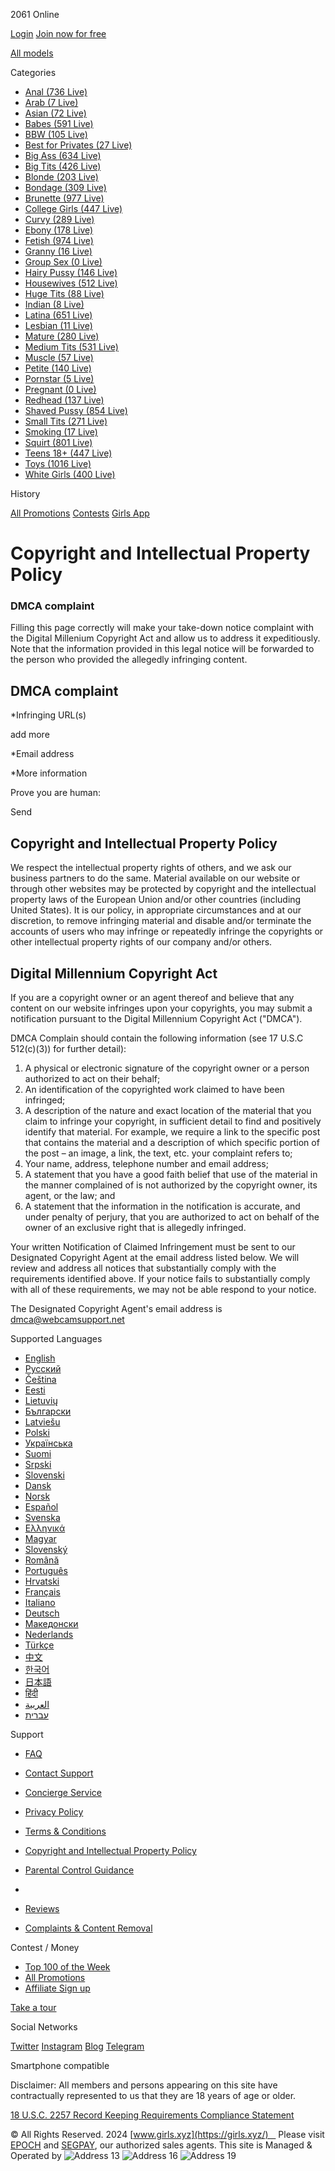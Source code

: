 [](https://girls.xyz/)

2061 Online

[Login](https://girls.xyz/login) [Join now for free](https://girls.xyz/members/join)

[](https://en.girls.xyz/ "English")[](https://fr.girls.xyz/ "French")[](https://rt.girls.xyz/ "Russian")[](https://cz.girls.xyz/ "Czech")[](https://ee.girls.xyz/ "Estonian")[](https://lt.girls.xyz/ "Lithuanian")[](https://bg.girls.xyz/ "Bulgarian")[](https://lv.girls.xyz/ "Latvian")[](https://pl.girls.xyz/ "Polish")[](https://ua.girls.xyz/ "Ukrainian")[](https://fi.girls.xyz/ "Finnish")[](https://rs.girls.xyz/ "Serbian")[](https://si.girls.xyz/ "Slovenian")[](https://dk.girls.xyz/ "Danish")[](https://no.girls.xyz/ "Norwegian")[](https://es.girls.xyz/ "Spanish")[](https://se.girls.xyz/ "Swedish")[](https://gr.girls.xyz/ "Greek")[](https://hu.girls.xyz/ "Hungarian")[](https://sk.girls.xyz/ "Slovakian")[](https://ro.girls.xyz/ "Romanian")[](https://pt.girls.xyz/ "Portuguese")[](https://hr.girls.xyz/ "Croatian")[](https://fr.girls.xyz/ "French")[](https://it.girls.xyz/ "Italian")[](https://de.girls.xyz/ "German")[](https://mk.girls.xyz/ "Macedonian")[](https://nl.girls.xyz/ "Dutch")[](https://tr.girls.xyz/ "Turkish")[](https://cn.girls.xyz/ "Chinese")[](https://kr.girls.xyz/ "Korean")[](https://jp.girls.xyz/ "Japanese")[](https://in.girls.xyz/ "Hindi")[](https://pt.girls.xyz/ "Portuguese")[](https://ar.girls.xyz/ "Arabic")[](https://il.girls.xyz/ "Hebrew")

[All models](https://girls.xyz/all-models)

Categories

* [Anal (736 Live)](https://girls.xyz/anal)
* [Arab (7 Live)](https://girls.xyz/arab)
* [Asian (72 Live)](https://girls.xyz/asian)
* [Babes (591 Live)](https://girls.xyz/babes)
* [BBW (105 Live)](https://girls.xyz/bbw)
* [Best for Privates (27 Live)](https://girls.xyz/best-for-privates)
* [Big Ass (634 Live)](https://girls.xyz/big-ass)
* [Big Tits (426 Live)](https://girls.xyz/big-tits)
* [Blonde (203 Live)](https://girls.xyz/blonde)
* [Bondage (309 Live)](https://girls.xyz/bondage)
* [Brunette (977 Live)](https://girls.xyz/brunette)
* [College Girls (447 Live)](https://girls.xyz/college-girls)
* [Curvy (289 Live)](https://girls.xyz/curvy)
* [Ebony (178 Live)](https://girls.xyz/ebony)
* [Fetish (974 Live)](https://girls.xyz/fetish)
* [Granny (16 Live)](https://girls.xyz/granny)
* [Group Sex (0 Live)](https://girls.xyz/group-sex)
* [Hairy Pussy (146 Live)](https://girls.xyz/hairy-pussy)
* [Housewives (512 Live)](https://girls.xyz/housewives)
* [Huge Tits (88 Live)](https://girls.xyz/huge-tits)
* [Indian (8 Live)](https://girls.xyz/indian)
* [Latina (651 Live)](https://girls.xyz/latina)
* [Lesbian (11 Live)](https://girls.xyz/lesbian)
* [Mature (280 Live)](https://girls.xyz/mature)
* [Medium Tits (531 Live)](https://girls.xyz/medium-tits)
* [Muscle (57 Live)](https://girls.xyz/muscle)
* [Petite (140 Live)](https://girls.xyz/petite)
* [Pornstar (5 Live)](https://girls.xyz/pornstar)
* [Pregnant (0 Live)](https://girls.xyz/pregnant)
* [Redhead (137 Live)](https://girls.xyz/redhead)
* [Shaved Pussy (854 Live)](https://girls.xyz/shaved-pussy)
* [Small Tits (271 Live)](https://girls.xyz/small-tits)
* [Smoking (17 Live)](https://girls.xyz/smoking)
* [Squirt (801 Live)](https://girls.xyz/squirt)
* [Teens 18+ (447 Live)](https://girls.xyz/teens-18)
* [Toys (1016 Live)](https://girls.xyz/toys)
* [White Girls (400 Live)](https://girls.xyz/white-girls)

History

[All Promotions](https://girls.xyz/free-tokens) [Contests](https://girls.xyz/contest/queen-of-queens-international) [Girls App](https://girls.xyz/mobile-app)

Copyright and Intellectual Property Policy
==========================================

### DMCA complaint

Filling this page correctly will make your take-down notice complaint with the Digital Millenium Copyright Act and allow us to address it expeditiously. Note that the information provided in this legal notice will be forwarded to the person who provided the allegedly infringing content.

DMCA complaint
--------------

\*Infringing URL(s)

add more

\*Email address

\*More information

Prove you are human:

Send

Copyright and Intellectual Property Policy
------------------------------------------

We respect the intellectual property rights of others, and we ask our business partners to do the same. Material available on our website or through other websites may be protected by copyright and the intellectual property laws of the European Union and/or other countries (including United States). It is our policy, in appropriate circumstances and at our discretion, to remove infringing material and disable and/or terminate the accounts of users who may infringe or repeatedly infringe the copyrights or other intellectual property rights of our company and/or others.

Digital Millennium Copyright Act
--------------------------------

If you are a copyright owner or an agent thereof and believe that any content on our website infringes upon your copyrights, you may submit a notification pursuant to the Digital Millennium Copyright Act ("DMCA").

DMCA Complain should contain the following information (see 17 U.S.C 512(c)(3)) for further detail):

1. A physical or electronic signature of the copyright owner or a person authorized to act on their behalf;
2. An identification of the copyrighted work claimed to have been infringed;
3. A description of the nature and exact location of the material that you claim to infringe your copyright, in sufficient detail to find and positively identify that material. For example, we require a link to the specific post that contains the material and a description of which specific portion of the post – an image, a link, the text, etc. your complaint refers to;
4. Your name, address, telephone number and email address;
5. A statement that you have a good faith belief that use of the material in the manner complained of is not authorized by the copyright owner, its agent, or the law; and
6. A statement that the information in the notification is accurate, and under penalty of perjury, that you are authorized to act on behalf of the owner of an exclusive right that is allegedly infringed.

Your written Notification of Claimed Infringement must be sent to our Designated Copyright Agent at the email address listed below. We will review and address all notices that substantially comply with the requirements identified above. If your notice fails to substantially comply with all of these requirements, we may not be able respond to your notice.

The Designated Copyright Agent's email address is [dmca@webcamsupport.net](mailto:dmca@webcamsupport.net)

Supported Languages

* [English](https://en.girls.xyz/)
* [Русский](https://rt.girls.xyz/)
* [Čeština](https://cz.girls.xyz/)
* [Eesti](https://ee.girls.xyz/)
* [Lietuvių](https://lt.girls.xyz/)
* [Български](https://bg.girls.xyz/)
* [Latviešu](https://lv.girls.xyz/)
* [Polski](https://pl.girls.xyz/)
* [Українська](https://ua.girls.xyz/)
* [Suomi](https://fi.girls.xyz/)
* [Srpski](https://rs.girls.xyz/)
* [Slovenski](https://si.girls.xyz/)
* [Dansk](https://dk.girls.xyz/)
* [Norsk](https://no.girls.xyz/)
* [Español](https://es.girls.xyz/)
* [Svenska](https://se.girls.xyz/)
* [Ελληνικά](https://gr.girls.xyz/)
* [Magyar](https://hu.girls.xyz/)
* [Slovenský](https://sk.girls.xyz/)
* [Română](https://ro.girls.xyz/)
* [Português](https://pt.girls.xyz/)
* [Hrvatski](https://hr.girls.xyz/)
* [Français](https://fr.girls.xyz/)
* [Italiano](https://it.girls.xyz/)
* [Deutsch](https://de.girls.xyz/)
* [Македонски](https://mk.girls.xyz/)
* [Nederlands](https://nl.girls.xyz/)
* [Türkçe](https://tr.girls.xyz/)
* [中文](https://cn.girls.xyz/)
* [한국어](https://kr.girls.xyz/)
* [日本語](https://jp.girls.xyz/)
* [हिंदी](https://in.girls.xyz/)
* [العربية](https://ar.girls.xyz/)
* [עברית](https://il.girls.xyz/)

Support

* [FAQ](https://girls.xyz/user-faq)
* [Contact Support](https://girls.xyz/contact-support)
* [Concierge Service](https://girls.xyz/concierge-service)
* [Privacy Policy](https://girls.xyz/privacy)
* [Terms & Conditions](https://girls.xyz/terms)
* [Copyright and Intellectual Property Policy](https://girls.xyz/dmca)
* [Parental Control Guidance](https://girls.xyz/parental-control-guidance)
*   
    
* [Reviews](https://girls.xyz/reviews)
* [Complaints & Content Removal](https://girls.xyz/content-removal)

Contest / Money

* [Top 100 of the Week](https://girls.xyz/contest/queen-of-queens-international)
* [All Promotions](https://girls.xyz/free-tokens)
* [Affiliate Sign up](https://en.bongacash.com/ref?c=696088)

[Take a tour](https://girls.xyz/user-faq)

Social Networks

[Twitter](https://twitter.com/BongacamsM "Twitter") [Instagram](https://www.instagram.com/media.bongacams "Instagram") [Blog](https://blog.bongacams.com/en "Blog") [Telegram](https://t.me/bongacamsofficial "Telegram")

Smartphone compatible

Disclaimer: All members and persons appearing on this site have contractually represented to us that they are 18 years of age or older.

[18 U.S.C. 2257 Record Keeping Requirements Compliance Statement](https://girls.xyz/2257)

© All Rights Reserved. 2024 [www.girls.xyz](https://girls.xyz/)    Please visit [EPOCH](https://www.epoch.com/) and [SEGPAY](https://www.segpay.com/), our authorized sales agents. This site is Managed & Operated by ![Address 13](//i.wlicdn.com/images/replace/10/arial/999/bnct_v2.svg) ![Address 16](//i.wlicdn.com/images/replace/10/arial/999/bnct_add1_v2.svg) ![Address 19](//i.wlicdn.com/images/replace/10/arial/999/bnct_add2.svg)